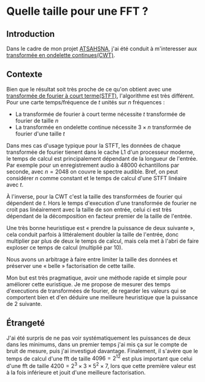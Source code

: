 # Quelle taille pour une FFT ?

## Introduction
Dans le cadre de mon projet [ATSAHSNA](https://github.com/simonArchipoff/ATSAHSNA), j'ai été conduit à m'interesser aux [transformée en ondelette continues(CWT)](https://fr.wikipedia.org/wiki/Ondelette).


## Contexte

Bien que le résultat soit très proche de ce qu'on obtient avec une [transformée de fourier à court terme(STFT)](https://fr.wikipedia.org/wiki/Transform%C3%A9e_de_Fourier_%C3%A0_court_terme), l'algorithme est très différent.
Pour une carte temps/fréquence de $t$ unités sur $n$ fréquences :
* La transformée de fourier à court terme nécessite $t$ transformée de fourier de taille $n$
* La transformée en ondelette continue nécessite $3\times{}n$ transformée de fourier d'une taille $t$

Dans mes cas d'usage typique pour la STFT, les données de chaque transformée de fourier tienent dans le cache L1 d'un processeur moderne, le temps de calcul est principalement dépendant de la longueur de l'entrée.
Par exemple pour un enregistrement audio à 48000 échantillons par seconde, avec $n = 2048$ on couvre le spectre audible.
Bref, on peut considérer $n$ comme constant et le temps de calcul d'une STFT linéaire avec $t$.


À l'inverse, pour la CWT c'est la taille des transformées de fourier qui dépendent de $t$. Hors le temps d'execution d'une transformée de fourier ne croit pas linéairement avec la taille de son entrée,
celui ci est très dépendant de la décomposition en facteur premier de la taille de l'entrée.

Une très bonne heuristique est « prendre la puissance de deux suivante »,
cela conduit parfois à littéralement doubler la taille de l'entrée, donc multiplier par plus de deux le temps de calcul,
mais cela met à l'abri de faire exploser ce temps de calcul (multiplié par 10).

Nous avons un arbitrage à faire entre limiter la taille des données et préserver une « belle » factorisation de cette taille.

Mon but est très pragmatique, avoir une méthode rapide et simple pour améliorer cette euristique.
Je me propose de mesurer des temps d'executions de transformées de fourier, de regarder les valeurs qui se comportent bien et d'en déduire une meilleure heuristique que la puissance de 2 suivante.



## Étrangeté

J'ai été surpris de ne pas voir systématiquement les puissances de deux dans les minimums, dans un premier temps j'ai mis ça sur le compte de bruit de mesure, puis j'ai investigué davantage. Finalement, il s'avère que le temps de calcul d'une fft de taille  $4096 = 2^{12}$ est plus important que celui d'une fft de taille $4200 = 2^3 \times{} 3 \times{} 5^2 \times{} 7$, lors que cette première valeur est à la fois inférieure et jouit d'une meilleure factorisation.



<!--

## Section 2 : Objectifs
[Définition des objectifs ou des questions que l'article va aborder.]

## Section 3 : Méthodologie
[Explication des méthodes ou des approches utilisées.]

## Section 4 : Résultats
[Présentation des résultats obtenus.]

## Section 5 : Discussion
[Analyse des résultats et discussion des implications.]

## Conclusion
[Résumé des points clés et éventuelles recommandations.]

## Ressources Additionnelles
[Liste de références, liens, ou ressources supplémentaires.]

---

**À propos de l'auteur**
[Bref paragraphe sur l'auteur et ses domaines d'expertise.]

**Contact**
[Coordonnées de l'auteur ou liens vers les profils sociaux.]
-->
